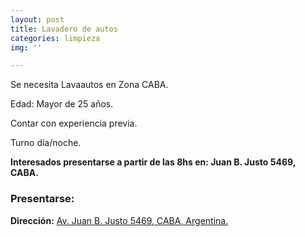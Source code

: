 ```yaml
---
layout: post
title: Lavadero de autos
categories: limpieza
img: ''

---
```

Se necesita Lavaautos en Zona CABA.

Edad: Mayor de 25 años.

Contar con experiencia previa.

Turno día/noche.

**Interesados presentarse a partir de las 8hs en: Juan B. Justo 5469, CABA.**

### Presentarse:

**Dirección:** [Av. Juan B. Justo 5469, CABA, Argentina. ](https://goo.gl/maps/m31TawYtc2j2HmnM8)